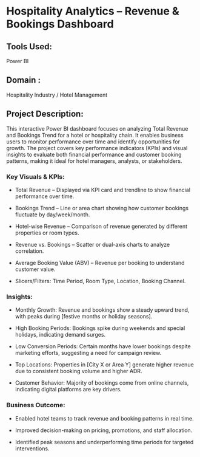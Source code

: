 # Hospitality Analytics – Revenue & Bookings Dashboard

## Tools Used: 
Power BI
## Domain : 
Hospitality Industry / Hotel Management

## Project Description:
This interactive Power BI dashboard focuses on analyzing Total Revenue and Bookings Trend for a hotel or hospitality chain. It enables business users to monitor performance over time and identify opportunities for growth.
The project covers key performance indicators (KPIs) and visual insights to evaluate both financial performance and customer booking patterns, making it ideal for hotel managers, analysts, or stakeholders.

### Key Visuals & KPIs:
 * Total Revenue – Displayed via KPI card and trendline to show financial performance over time.

 * Bookings Trend – Line or area chart showing how customer bookings fluctuate by day/week/month.

 * Hotel-wise Revenue – Comparison of revenue generated by different properties or room types.

 * Revenue vs. Bookings – Scatter or dual-axis charts to analyze correlation.

 * Average Booking Value (ABV) – Revenue per booking to understand customer value.

 * Slicers/Filters: Time Period, Room Type, Location, Booking Channel.


### Insights:
 * Monthly Growth: Revenue and bookings show a steady upward trend, with peaks during [festive months or holiday seasons].

 * High Booking Periods: Bookings spike during weekends and special holidays, indicating demand surges.

 * Low Conversion Periods: Certain months have lower bookings despite marketing efforts, suggesting a need for campaign review.

 * Top Locations: Properties in [City X or Area Y] generate higher revenue due to consistent booking volume and higher ADR.

 * Customer Behavior: Majority of bookings come from online channels, indicating digital platforms are key drivers.


### Business Outcome:
 * Enabled hotel teams to track revenue and booking patterns in real time.

 * Improved decision-making on pricing, promotions, and staff allocation.

 * Identified peak seasons and underperforming time periods for targeted interventions.
